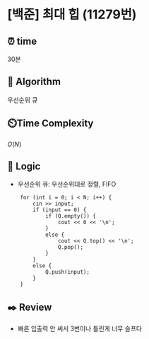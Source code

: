 # [백준] 최대 힙 (11279번)

## ⏰  **time**

30분

## :pushpin: **Algorithm**

우선순위 큐

## ⏲️**Time Complexity**

$O(N)$

## :round_pushpin: **Logic**

- 우선순위 큐: 우선순위대로 정렬, FIFO
```
  	for (int i = 0; i < N; i++) {
  		cin >> input;
  		if (input == 0) {
  			if (Q.empty()) {
  				cout << 0 << '\n';
  			}
  			else {
  				cout << Q.top() << '\n';
  				Q.pop();
  			}
  		}
  		else {
  			Q.push(input);
  		}
  	}
```

## :black_nib: **Review**

- 빠른 입출력 안 써서 3번이나 틀린게 너무 슬프다
